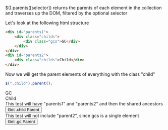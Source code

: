 $().parents([selector]) returns the parents of each element in the collection and traverses up the DOM, filtered by the optional selector

Let's look at the following html structure

```html
<div id="parents1">
    <div class="childs">
        <div class="gcs">GC</div>
    </div>
</div>
<div id="parents2">
    <div class="childs">Child</div>
</div>
```


Now we will get the parent elements of everything with the class "child"
```js
$(".child").parent();
```

<div id="parents1">
    <div class="childs">
        <div class="gcs">GC</div>
    </div>
</div>
<div id="parents2">
    <div class="childs">Child</div>
</div>
<script>
function getParents(){
    var obj=$(".childs").parents();
    var str="";
   obj.each(function(obj){
    if(this.id=="")
        return;
      str+=this.id+",";
   });
   alert(str);
}
function getParentGCs(){
    var obj=$(".gcs").parents();
    var str="";
   obj.each(function(obj){
    if(this.id=="")
        return;
      str+=this.id+",";
   });
   alert(str);
}

</script>
This test will have "parents1" and "parents2" and then the shared ancestors
<input type="button" value="Get .child Parent" onclick="getParents()"><br>
This test will not include "parent2", since gcs is a single element

<input type="button" value="Get .gc Parent" onclick="getParentGCs()">